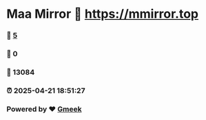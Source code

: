 # Maa Mirror :link: https://mmirror.top 
### :page_facing_up: [5](https://mmirror.top/tag.html) 
### :speech_balloon: 0 
### :hibiscus: 13084 
### :alarm_clock: 2025-04-21 18:51:27 
### Powered by :heart: [Gmeek](https://github.com/Meekdai/Gmeek)
